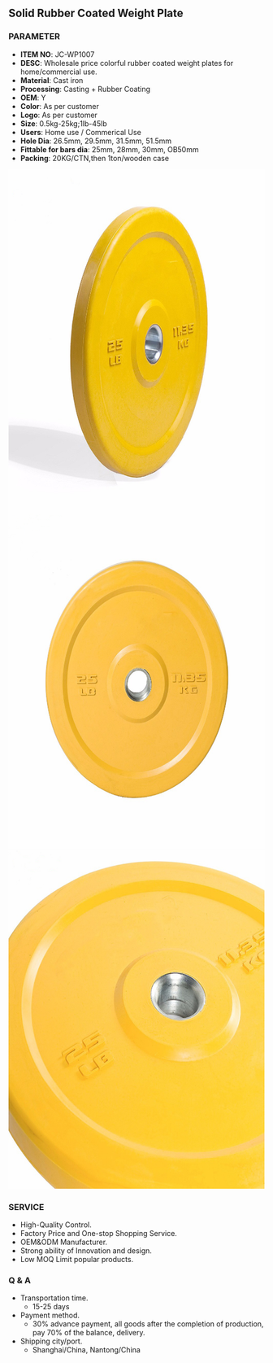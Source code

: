 ## Solid Rubber Coated Weight Plate

### PARAMETER 
* **ITEM NO**: JC-WP1007
* **DESC**: Wholesale price colorful rubber coated weight plates for home/commercial use.
* **Material**: Cast iron
* **Processing**: Casting + Rubber Coating
* **OEM**: Y
* **Color**: As per customer
* **Logo**: As per customer
* **Size**: 0.5kg-25kg;1lb-45lb
* **Users**: Home use / Commerical Use
* **Hole Dia**: 26.5mm, 29.5mm, 31.5mm, 51.5mm
* **Fittable for bars dia**: 25mm, 28mm, 30mm, OB50mm
* **Packing**: 20KG/CTN,then 1ton/wooden case

<img src="/imgs/WP/JC-WP1007/Rubber-bumper-plates-30mm.jpg" width="666px" height="666px" />
<img src="/imgs/WP/JC-WP1007/Rubber-bumper-plates-30mm (2).jpg" width="666px" height="666px" />
<img src="/imgs/WP/JC-WP1007/Rubber-bumper-plates-30mm (1).jpg" width="666px" height="666px" />

### SERVICE
* High-Quality Control.
* Factory Price and One-stop Shopping Service.
* OEM&ODM Manufacturer.
* Strong ability of Innovation and design.
* Low MOQ Limit popular products.

### Q & A
* Transportation time.
    * 15-25 days
* Payment method.
    * 30% advance payment, all goods after the completion of production, pay 70% of the balance, delivery.
* Shipping city/port.
    * Shanghai/China, Nantong/China